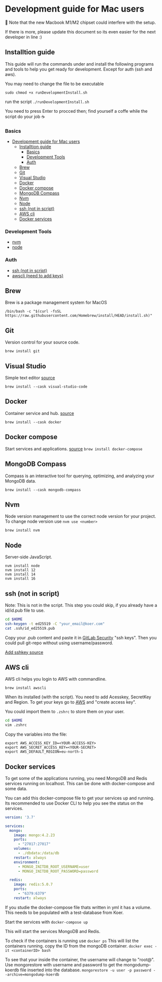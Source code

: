 # Development guide for Mac users

:rotating_light: Note that the new Macbook M1/M2 chipset could interfere with the setup. 

If there is more, please update this document so its even easier for the next developer in line :)

## Installtion guide
This guide will run the commands under and install the following programs and tools to help you get ready for development. Except for auth (ssh and aws).

You may need to change the file to be executable

`sudo chmod +x runDevelopmentInstall.sh`

run the script `./runDevelopmentInstall.sh`

You need to press Enter to procced then;
find yourself a coffe while the script do your job :coffee:



### Basics
- [Development guide for Mac users](#development-guide-for-mac-users)
  - [Installtion guide](#installtion-guide)
    - [Basics](#basics)
    - [Development Tools](#development-tools)
    - [Auth](#auth)
  - [Brew](#brew)
  - [Git](#git)
  - [Visual Studio](#visual-studio)
  - [Docker](#docker)
  - [Docker compose](#docker-compose)
  - [MongoDB Compass](#mongodb-compass)
  - [Nvm](#nvm)
  - [Node](#node)
  - [ssh (not in script)](#ssh-not-in-script)
  - [AWS cli](#aws-cli)
  - [Docker services](#docker-services)

### Development Tools
- [nvm](#nvm)
- [node](#node)
  
### Auth
- [ssh (not in script)](#ssh-not-in-script)
- [awscli (need to add keys)](#aws-cli)

## Brew 
Brew is a package management system for MacOS

`/bin/bash -c "$(curl -fsSL https://raw.githubusercontent.com/Homebrew/install/HEAD/install.sh)"`

## Git
Version control for your source code.

`brew install git`

## Visual Studio
Simple text editor [source](https://formulae.brew.sh/cask/visual-studio-code)

`brew install --cask visual-studio-code`

## Docker
Container service and hub. [source](https://formulae.brew.sh/formula/docker)

`brew install --cask docker `

## Docker compose
Start services and applications. [source](https://formulae.brew.sh/formula/docker-compose)
`brew install docker-compose`

## MongoDB Compass
Compass is an interactive tool for querying, optimizing, and analyzing your MongoDB data.

`brew install --cask mongodb-compass`

## Nvm
Node version management to use the correct node version for your project. To change node version use `nvm use <number>`

`brew install nvm`

## Node
Server-side JavaScript.

```
nvm install node
nvm install 12
nvm install 14
nvm install 16
```


## ssh (not in script)
Note: This is not in the script.
This step you could skip, if you already have a id/id.pub file to use.

``` bash
cd $HOME
ssh-keygen -t ed25519 -C "your_email@koer.com"
cat .ssh/id_ed25519.pub
```

Copy your .pub content and paste it in [GitLab Security](https://gitlab.com/-/profile/keys) "ssh keys". Then you could pull git-repo without using username/password.

[Add sshkey source](https://docs.github.com/en/authentication/connecting-to-github-with-ssh/generating-a-new-ssh-key-and-adding-it-to-the-ssh-agent)

## AWS cli
AWS cli helps you login to AWS with commandline.

`brew install awscli`

When its installed (with the script). You need to add Acesskey, SecretKey and Region. To get your keys go to [AWS](https://us-east-1.console.aws.amazon.com/iam/home?region=eu-north-1#/security_credentials
) and "create access key".

You could import them to `.zshrc` to store them on your user.
```bash 
cd $HOME
vim .zshrc
```

Copy the variables into the file:
```
export AWS_ACCESS_KEY_ID=<YOUR-ACCESS-KEY>
export AWS_SECRET_ACCESS_KEY=<YOUR-SECRET>
export AWS_DEFAULT_REGION=eu-north-1
```

## Docker services
To get some of the applications running, you need MongoDB and Redis services running on localhost. This can be done with docker-compose and some data. 

You can add this docker-compose file to get your services up and running. Its recommended to use Docker CLI to help you see the status on the services. 

``` yml
version: '3.7'

services:
  mongo:
    image: mongo:4.2.23
    ports:
      - "27017:27017"
    volumes:
      - ./dbdata:/data/db
    restart: always
    environment:
      - MONGO_INITDB_ROOT_USERNAME=user
      - MONGO_INITDB_ROOT_PASSWORD=password

  redis:
    image: redis:5.0.7
    ports:
      - "6379:6379"
    restart: always

```

If you studie the docker-compose file thats written in yml it has a volume. This needs to be populated with a test-database from Koer.

Start the services with 
`docker-compose up`

This will start the services MongoDB and Redis. 

To check if the containers is running use 
`docker ps`
This will list the containers running. copy the ID from the mongoDB container.
`docker exec -it <containerID> bash `

To see that your inside the container, the username will change to "root@<containerID>". Use mongorestore with username and password to get the mongodump-koerdb file inserted into the database. 
`mongorestore -u user -p password --archive=mongodump-koerdb `

